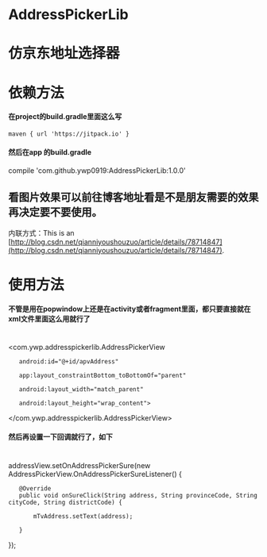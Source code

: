 # AddressPickerLib
# 仿京东地址选择器


# 依赖方法
#### 在project的build.gradle里面这么写   
    maven { url 'https://jitpack.io' }
#### 然后在app 的build.gradle      
   compile 'com.github.ywp0919:AddressPickerLib:1.0.0'
   
## 看图片效果可以前往博客地址看是不是朋友需要的效果再决定要不要使用。
内联方式：This is an [http://blog.csdn.net/qianniyoushouzuo/article/details/78714847](http://blog.csdn.net/qianniyoushouzuo/article/details/78714847).

# 使用方法
#### 不管是用在popwindow上还是在activity或者fragment里面，都只要直接就在xml文件里面这么用就行了
#

  <com.ywp.addresspickerlib.AddressPickerView

       android:id="@+id/apvAddress"
    
       app:layout_constraintBottom_toBottomOf="parent"
    
       android:layout_width="match_parent"
    
       android:layout_height="wrap_content">
    

  </com.ywp.addresspickerlib.AddressPickerView>

#### 然后再设置一下回调就行了，如下

#
   addressView.setOnAddressPickerSure(new AddressPickerView.OnAddressPickerSureListener() {

       @Override
       public void onSureClick(String address, String provinceCode, String cityCode, String districtCode) {
    
           mTvAddress.setText(address);
        
       }
    
   });

#
 

